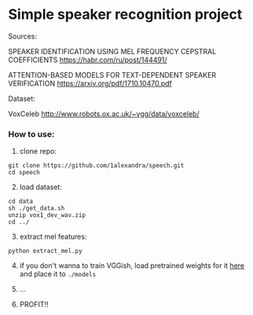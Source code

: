 # Simple speaker recognition project

Sources:

SPEAKER IDENTIFICATION USING MEL FREQUENCY CEPSTRAL COEFFICIENTS https://habr.com/ru/post/144491/

ATTENTION-BASED MODELS FOR TEXT-DEPENDENT SPEAKER VERIFICATION https://arxiv.org/pdf/1710.10470.pdf

Dataset: 

VoxCeleb http://www.robots.ox.ac.uk/~vgg/data/voxceleb/

### How to use:

1. clone repo:
```
git clone https://github.com/1alexandra/speech.git
cd speech
```

2. load dataset:
```
cd data
sh ./get_data.sh
unzip vox1_dev_wav.zip
cd ../
```

3. extract mel features:
```
python extract_mel.py
```

4. if you don't wanna to train VGGish, load pretrained weights for it [here](https://drive.google.com/open?id=1mhqXZ8CANgHyepum7N4yrjiyIg6qaMe6) and place it to `./models`

5. ...

6. PROFIT!!
